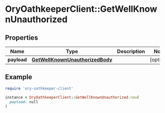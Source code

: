 # OryOathkeeperClient::GetWellKnownUnauthorized

## Properties

| Name | Type | Description | Notes |
| ---- | ---- | ----------- | ----- |
| **payload** | [**GetWellKnownUnauthorizedBody**](GetWellKnownUnauthorizedBody.md) |  | [optional] |

## Example

```ruby
require 'ory-oathkeeper-client'

instance = OryOathkeeperClient::GetWellKnownUnauthorized.new(
  payload: null
)
```


